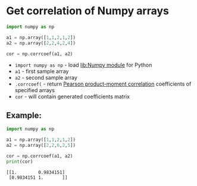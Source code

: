 # Get correlation of Numpy arrays

```python
import numpy as np

a1 = np.array([1,1,2,1,2])
a2 = np.array([2,2,4,2,4])

cor = np.corrcoef(a1, a2)
```

- `import numpy as np` - load [lib:Numpy module](/python-numpy/how-to-install-python-numpy-lib) for Python
- `a1` - first sample array
- `a2` - second sample array
- `.corrcoef(` - return [Pearson product-moment correlation](https://numpy.org/doc/stable/reference/generated/numpy.corrcoef.html) coefficients of specified arrays
- `cor` - will contain generated coefficients matrix

## Example: 
```python
import numpy as np

a1 = np.array([1,1,2,1,2])
a2 = np.array([2,2,6,2,5])

cor = np.corrcoef(a1, a2)
print(cor)
```
```
[[1.        0.9834151]
 [0.9834151 1.       ]]

```

